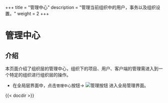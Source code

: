 +++
title = "管理中心"
description = "管理当前组织中的用户，事务以及组织设置。"
weight = 2
+++

# 管理中心

## 介绍

本页面介绍了组织层的管理中心，组织下的项目、用户、客户端的管理需进入到一个特定的组织进行组织层的操作。

- 在全局层界面中，点击`管理中心`按钮→ ![管理按钮](/docs/user-guide/manager-guide/image/management_button.png) 进入全局管理界面。

{{< docdir >}}
